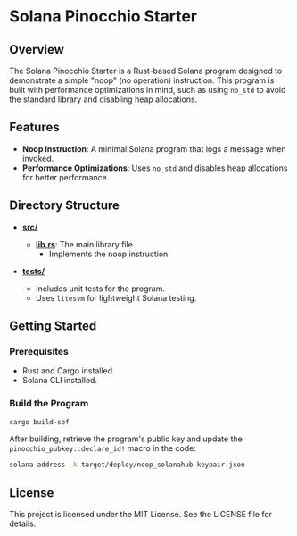 # Solana Pinocchio Starter

## Overview

The Solana Pinocchio Starter is a Rust-based Solana program designed to demonstrate a simple "noop" (no operation) instruction. This program is built with performance optimizations in mind, such as using `no_std` to avoid the standard library and disabling heap allocations.

## Features

- **Noop Instruction**: A minimal Solana program that logs a message when invoked.
- **Performance Optimizations**: Uses `no_std` and disables heap allocations for better performance.

## Directory Structure

- **[src/](src/)**
  - **[lib.rs](src/lib.rs)**: The main library file.
    - Implements the noop instruction.

- **[tests/](tests/)**
  - Includes unit tests for the program.
  - Uses `litesvm` for lightweight Solana testing.

## Getting Started

### Prerequisites

- Rust and Cargo installed.
- Solana CLI installed.

### Build the Program

```bash
cargo build-sbf
```

After building, retrieve the program's public key and update the `pinocchio_pubkey::declare_id!` macro in the code:

```bash
solana address -k target/deploy/noop_solanahub-keypair.json
```

## License

This project is licensed under the MIT License. See the LICENSE file for details.
